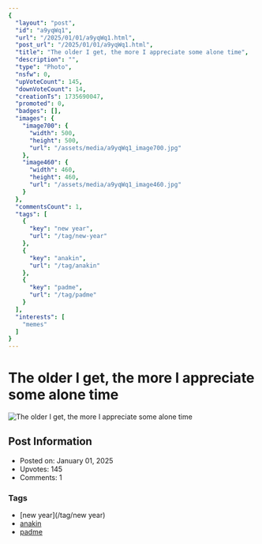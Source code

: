 ```yaml
---
{
  "layout": "post",
  "id": "a9yqWq1",
  "url": "/2025/01/01/a9yqWq1.html",
  "post_url": "/2025/01/01/a9yqWq1.html",
  "title": "The older I get, the more I appreciate some alone time",
  "description": "",
  "type": "Photo",
  "nsfw": 0,
  "upVoteCount": 145,
  "downVoteCount": 14,
  "creationTs": 1735690047,
  "promoted": 0,
  "badges": [],
  "images": {
    "image700": {
      "width": 500,
      "height": 500,
      "url": "/assets/media/a9yqWq1_image700.jpg"
    },
    "image460": {
      "width": 460,
      "height": 460,
      "url": "/assets/media/a9yqWq1_image460.jpg"
    }
  },
  "commentsCount": 1,
  "tags": [
    {
      "key": "new year",
      "url": "/tag/new-year"
    },
    {
      "key": "anakin",
      "url": "/tag/anakin"
    },
    {
      "key": "padme",
      "url": "/tag/padme"
    }
  ],
  "interests": [
    "memes"
  ]
}
---
```


# The older I get, the more I appreciate some alone time

![The older I get, the more I appreciate some alone time](/assets/media/a9yqWq1_image700.jpg)

## Post Information

- Posted on: January 01, 2025
- Upvotes: 145
- Comments: 1

### Tags

- [new year](/tag/new year)
- [anakin](/tag/anakin)
- [padme](/tag/padme)
